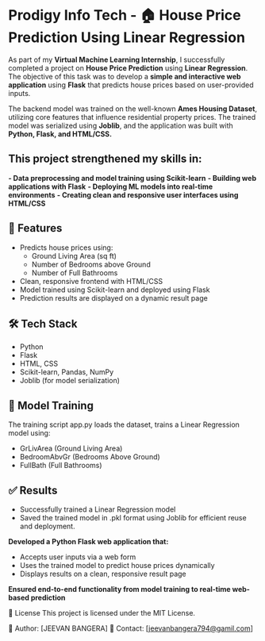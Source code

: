# Prodigy Info Tech - 🏠 House Price Prediction Using Linear Regression

As part of my **Virtual Machine Learning Internship**, I successfully completed a project on **House Price Prediction** using **Linear Regression**.
The objective of this task was to develop a **simple and interactive web application** using **Flask** that predicts house prices based on user-provided inputs. 

The backend model was trained on the well-known **Ames Housing Dataset**, utilizing core features that influence residential property prices. The trained model was serialized using **Joblib**, and the application was built with **Python, Flask, and HTML/CSS.**

## This project strengthened my skills in:
**- Data preprocessing and model training using Scikit-learn**
**- Building web applications with Flask**
**- Deploying ML models into real-time environments**
**- Creating clean and responsive user interfaces using HTML/CSS**

## 📌 Features
- Predicts house prices using:
  - Ground Living Area (sq ft)
  - Number of Bedrooms above Ground
  - Number of Full Bathrooms
- Clean, responsive frontend with HTML/CSS
- Model trained using Scikit-learn and deployed using Flask
- Prediction results are displayed on a dynamic result page


## 🛠️ Tech Stack
- Python
- Flask
- HTML, CSS
- Scikit-learn, Pandas, NumPy
- Joblib (for model serialization)

## 🧠 Model Training
The training script app.py loads the dataset, trains a Linear Regression model using:
- GrLivArea (Ground Living Area)
- BedroomAbvGr (Bedrooms Above Ground)
- FullBath (Full Bathrooms)

## ✅ Results
- Successfully trained a Linear Regression model
- Saved the trained model in .pkl format using Joblib for efficient reuse and deployment.

**Developed a Python Flask web application that:**
- Accepts user inputs via a web form
- Uses the trained model to predict house prices dynamically
- Displays results on a clean, responsive result page

**Ensured end-to-end functionality from model training to real-time web-based prediction**

📄 License
This project is licensed under the MIT License.

🔗 Author: [JEEVAN BANGERA]
📧 Contact: [jeevanbangera794@gamil.com]
